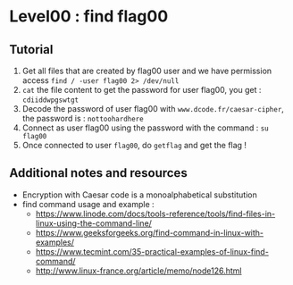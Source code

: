 # Level00 : find flag00

## Tutorial

1. Get all files that are created by flag00 user and we have permission access 
`find / -user flag00 2> /dev/null`
2. `cat` the file content to get the password for user flag00, you get :
`cdiiddwpgswtgt`
3. Decode the password of user flag00 with `www.dcode.fr/caesar-cipher`, the password is :
`nottoohardhere`
4. Connect as user flag00 using the password with the command : `su flag00`
5. Once connected to user `flag00`, do `getflag` and get the flag !

## Additional notes and resources 

- Encryption with Caesar code is a monoalphabetical substitution
- find command usage and example :
  - https://www.linode.com/docs/tools-reference/tools/find-files-in-linux-using-the-command-line/
  - https://www.geeksforgeeks.org/find-command-in-linux-with-examples/
  - https://www.tecmint.com/35-practical-examples-of-linux-find-command/
  - http://www.linux-france.org/article/memo/node126.html